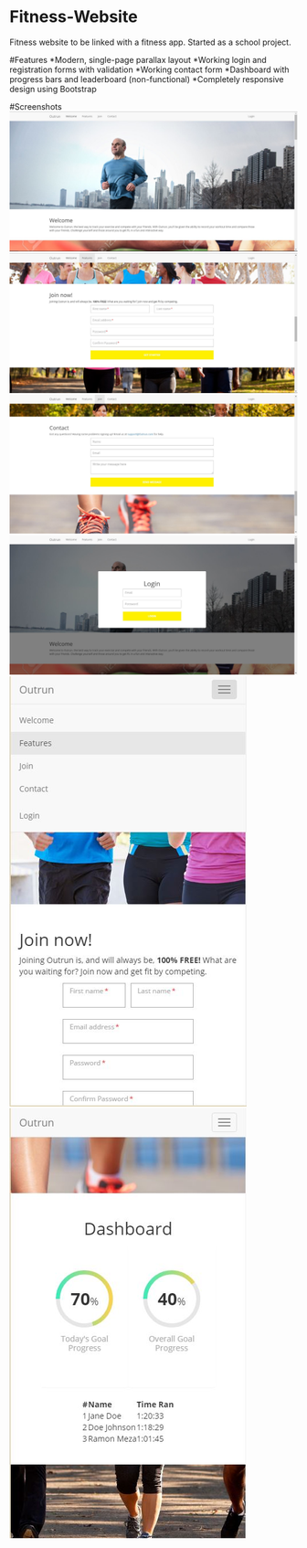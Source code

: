 # Fitness-Website
Fitness website to be linked with a fitness app. Started as a school project.

#Features
*Modern, single-page parallax layout
*Working login and registration forms with validation
*Working contact form
*Dashboard with progress bars and leaderboard (non-functional)
*Completely responsive design using Bootstrap

#Screenshots
![Welcome section](https://raw.githubusercontent.com/Metiri/Fitness-Website/master/img/screenshots/screen1.jpg?raw=true)
![Registration form](https://raw.githubusercontent.com/Metiri/Fitness-Website/master/img/screenshots/screen2.jpg?raw=true)
![Contact form](https://raw.githubusercontent.com/Metiri/Fitness-Website/master/img/screenshots/screen3.jpg?raw=true)
![Login popup](https://raw.githubusercontent.com/Metiri/Fitness-Website/master/img/screenshots/screen4.jpg?raw=true)
![Responsive design](https://raw.githubusercontent.com/Metiri/Fitness-Website/master/img/screenshots/screen5.jpg?raw=true)
![Dashboard section](https://raw.githubusercontent.com/Metiri/Fitness-Website/master/img/screenshots/screen6.jpg?raw=true)